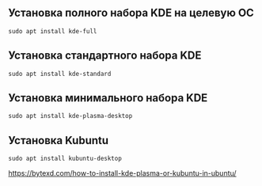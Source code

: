 ## Установка полного набора KDE на целевую ОС

`sudo apt install kde-full `

## Установка стандартного набора KDE

`sudo apt install kde-standard`

## Установка минимального набора KDE

`sudo apt install kde-plasma-desktop`

## Установка Kubuntu

`sudo apt install kubuntu-desktop`

https://bytexd.com/how-to-install-kde-plasma-or-kubuntu-in-ubuntu/